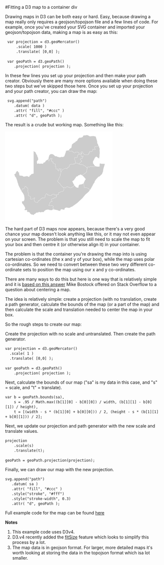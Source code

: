 #Fitting a D3 map to a container div

Drawing maps in D3 can be both easy or hard. Easy, because drawing a map really only requires a geojson/topojson file and a few lines of code. For example, once you've created your SVG container and imported your geojson/topojson data, making a map is as easy as this: 
  
     var projection = d3.geoMercator()
         .scale( 1000 )
         .translate( [0,0] );

     var geoPath = d3.geoPath()
        .projection( projection );

In these few lines you set up your projection and then make your path creator. Obviously there are many more options available when doing these two steps but we've skipped those here. Once you set up your projection and your path creator, you can draw the map: 

     svg.append("path")
        .datum( data )
        .attr( "fill", "#ccc" )
        .attr( "d", geoPath );

The result is a crude but working map. Something like this: 

![](https://github.com/alastairotter/data-journalism-beginners/blob/master/images/samap.png)

The hard part of D3 maps now appears, because there's a very good chance your map doesn't look anything like this, or it may not even appear on your screen. The problem is that you still need to scale the map to fit your box and then centre it (or otherwise align it) in your container. 

The problem is that the container you're drawing the map into is using cartesian co-ordinates (the x and y of your box), while the map uses polar co-ordinates. So we need to convert between these two very different co-ordinate sets to position the map using our x and y co-ordinates. 

There are many ways to do this but here is one way that is relatively simple and it is [based on this answer](https://stackoverflow.com/questions/14492284/center-a-map-in-d3-given-a-geojson-object) Mike Bostock offered on Stack Overflow to a question about centering a map.

The idea is relatively simple: create a projection (with no translation, create a path generator, calculate the bounds of the map (or a part of the map) and then calculate the scale and translation needed to center the map in your box. 

So the rough steps to create our map: 

Create the projection with no scale and untranslated. Then create the path generator.

    var projection = d3.geoMercator()
      .scale( 1 )
      .translate( [0,0] );
    
    var geoPath = d3.geoPath()
        .projection( projection );

Next, calculate the bounds of our map ("sa" is my data in this case, and "s" = scale, and "t" = translate).

    var b = geoPath.bounds(sa),
        s = .95 / Math.max((b[1][0] - b[0][0]) / width, (b[1][1] - b[0][1]) / height),
        t = [(width - s * (b[1][0] + b[0][0])) / 2, (height - s * (b[1][1] + b[0][1])) / 2];

Next, we update our projection and path generator with the new scale and translate values. 

    projection
        .scale(s)
        .translate(t);

    geoPath = geoPath.projection(projection);

Finally, we can draw our map with the new projection.

    svg.append("path")
       .datum( sa )
       .attr( "fill", "#ccc" )
       .style("stroke", "#fff")
       .style("stroke-width", 0.3)
       .attr( "d", geoPath );

Full example code for the map can be found [here](https://github.com/alastairotter/data-journalism-beginners/tree/master/examples/fit-d3-map-to-container)

**Notes**
1. This example code uses D3v4.
2. D3.v4 recently added the [fitSize](https://bl.ocks.org/mbostock/19ffece0a45434b0eef3cc4f973d1e3d) feature which looks to simplify this process by a lot. 
3. The map data is in geojson format. For larger, more detailed maps it's worth looking at storing the data in the topojson format which isa lot smaller.

